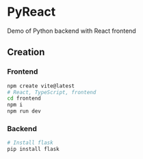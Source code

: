 # PyReact
Demo of Python backend with React frontend

## Creation

### Frontend
```bash
npm create vite@latest
# React, TypeScript, frontend
cd frontend
npm i
npm run dev
```

### Backend
```bash
# Install flask
pip install flask
```